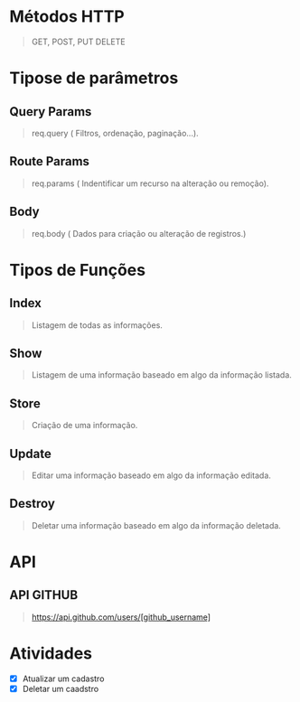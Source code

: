 # Métodos HTTP
> GET, POST, PUT DELETE 

# Tipose de parâmetros

## Query Params
> req.query ( Filtros, ordenação, paginação...).
## Route Params
> req.params ( Indentificar um recurso na alteração ou remoção).
## Body
> req.body ( Dados para criação ou alteração de registros.)

# Tipos de Funções

## Index
> Listagem de todas as informações.
## Show
> Listagem de uma informação baseado em algo da informação listada.
## Store
> Criação de uma informação.
## Update
> Editar uma informação baseado em algo da informação editada.
## Destroy
> Deletar uma informação baseado em algo da informação deletada.
# API

## API GITHUB
> https://api.github.com/users/[github_username]



# Atividades 

- [x] Atualizar um cadastro
- [x] Deletar um caadstro